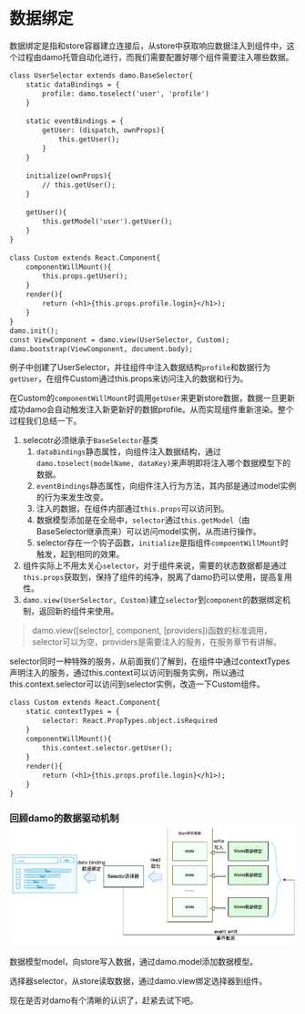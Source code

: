 # 数据绑定

数据绑定是指和store容器建立连接后，从store中获取响应数据注入到组件中，这个过程由damo托管自动化进行，而我们需要配置好哪个组件需要注入哪些数据。

```
class UserSelector extends damo.BaseSelector{
    static dataBindings = {
        profile: damo.toselect('user', 'profile')
    }

    static eventBindings = {
        getUser: (dispatch, ownProps){
            this.getUser();
        }
    }

    initialize(ownProps){
        // this.getUser();
    }
    
    getUser(){
        this.getModel('user').getUser();
    }
}

class Custom extends React.Component{
    componentWillMount(){
        this.props.getUser();
    }
    render(){
        return (<h1>{this.props.profile.login}</h1>);
    }
}
damo.init();
const ViewComponent = damo.view(UserSelector, Custom);
damo.bootstrap(ViewComponent, document.body);
```

例子中创建了UserSelector，并往组件中注入数据结构`profile`和数据行为`getUser`，在组件Custom通过this.props来访问注入的数据和行为。

在Custom的`componentWillMount`时调用`getUser`来更新store数据，数据一旦更新成功damo会自动触发注入新更新好的数据profile。从而实现组件重新渲染。整个过程我们总结一下。

1. selecotr必须继承于`BaseSelector`基类
   1. `dataBindings`静态属性，向组件注入数据结构，通过`damo.toselect(modelName, dataKey)`来声明即将注入哪个数据模型下的数据。
   2. `eventBindings`静态属性，向组件注入行为方法，其内部是通过model实例的行为来发生改变。
   3. 注入的数据，在组件内部通过`this.props`可以访问到。
   4. 数据模型添加是在全局中，`selector`通过`this.getModel`（由BaseSelector继承而来）可以访问model实例，从而进行操作。
   5. selector存在一个钩子函数，`initialize`是指组件`compoentWillMount`时触发，起到相同的效果。
2. 组件实际上不用太关心`selector`，对于组件来说，需要的状态数据都是通过`this.props`获取到，保持了组件的纯净，脱离了damo扔可以使用，提高复用性。
3. `damo.view(UserSelector, Custom)`建立`selector`到`component`的数据绑定机制，返回新的组件来使用。

> damo.view\(\[selector\], component, \[providers\]\)函数的标准调用，selector可以为空，providers是需要注入的服务，在服务章节有讲解。

selector同时一种特殊的服务，从前面我们了解到，在组件中通过contextTypes声明注入的服务，通过this.context可以访问到服务实例，所以通过this.context.selector可以访问到selector实例，改造一下Custom组件。

```
class Custom extends React.Component{
    static contextTypes = {
        selector: React.PropTypes.object.isRequired
    }
    componentWillMount(){
        this.context.selector.getUser();
    }
    render(){
        return (<h1>{this.props.profile.login}</h1>);
    }
}
```

### 回顾damo的数据驱动机制![](/assets/import.png)

数据模型model，向store写入数据，通过damo.model添加数据模型。

选择器selector，从store读取数据，通过damo.view绑定选择器到组件。

现在是否对damo有个清晰的认识了，赶紧去试下吧。

